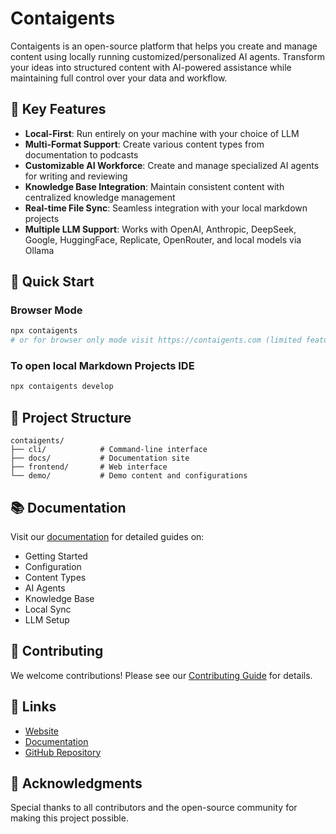 # Contaigents

Contaigents is an open-source platform that helps you create and manage content using locally running customized/personalized AI agents. Transform your ideas into structured content with AI-powered assistance while maintaining full control over your data and workflow.

## 🌟 Key Features

- **Local-First**: Run entirely on your machine with your choice of LLM
- **Multi-Format Support**: Create various content types from documentation to podcasts
- **Customizable AI Workforce**: Create and manage specialized AI agents for writing and reviewing
- **Knowledge Base Integration**: Maintain consistent content with centralized knowledge management
- **Real-time File Sync**: Seamless integration with your local markdown projects
- **Multiple LLM Support**: Works with OpenAI, Anthropic, DeepSeek, Google, HuggingFace, Replicate, OpenRouter, and local models via Ollama

## 🚀 Quick Start

### Browser Mode

```bash
npx contaigents
# or for browser only mode visit https://contaigents.com (limited features with no server side)
```

### To open local Markdown Projects IDE

```bash
npx contaigents develop
```

## 📁 Project Structure

```
contaigents/
├── cli/            # Command-line interface
├── docs/           # Documentation site
├── frontend/       # Web interface
└── demo/           # Demo content and configurations
```


## 📚 Documentation

Visit our [documentation](https://docs.contaigents.com) for detailed guides on:
- Getting Started
- Configuration
- Content Types
- AI Agents
- Knowledge Base
- Local Sync
- LLM Setup

## 🤝 Contributing

We welcome contributions! Please see our [Contributing Guide](CONTRIBUTING.md) for details.

## 🔗 Links

- [Website](https://contaigents.com)
- [Documentation](https://docs.contaigents.com)
- [GitHub Repository](https://github.com/yourusername/contaigents)

## 🙏 Acknowledgments

Special thanks to all contributors and the open-source community for making this project possible.
